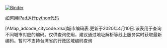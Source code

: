 [![Binder](https://mybinder.org/badge_logo.svg)](https://mybinder.org/v2/gh/Stein-Jin/First-Python-Demo/master)

[如何用iPad运行python代码](https://zhuanlan.zhihu.com/p/36830594)


[AMap_adcode_citycode.xlsx]城市编码表.更新于2020年4月10日.该表用于查询不同城市对应的编码。仅供查询使用，建议通过地址解析等线上服务实时获取最新编码。暂时不支持台湾省的行政区域编码查询
